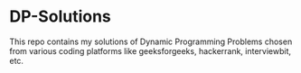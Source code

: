 # DP-Solutions
This repo contains my solutions of Dynamic Programming Problems chosen from various coding platforms like
geeksforgeeks, hackerrank, interviewbit, etc.

